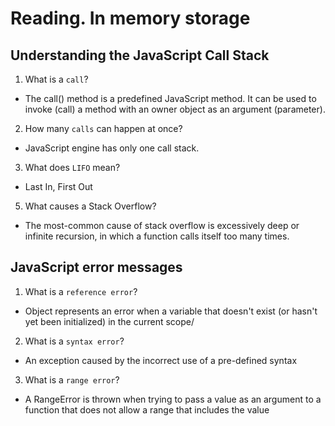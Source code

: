 # Reading. In memory storage
## Understanding the JavaScript Call Stack

 1. What is a `call`?
- The call() method is a predefined JavaScript method. It can be used to invoke (call) a method with an owner object as an argument (parameter).

 2. How many `calls` can happen at once?
- JavaScript engine has only one call stack.

 3. What does `LIFO` mean?
- Last In, First Out

 5. What causes a Stack Overflow?
- The most-common cause of stack overflow is excessively deep or infinite recursion, in which a function calls itself too many times.

## JavaScript error messages

 1. What is a `reference error`?
- Object represents an error when a variable that doesn't exist (or hasn't yet been initialized) in the current scope/

 2. What is a `syntax error`?
- An exception caused by the incorrect use of a pre-defined syntax

 3. What is a `range error`?
- A RangeError is thrown when trying to pass a value as an argument to a function that does not allow a range that includes the value


